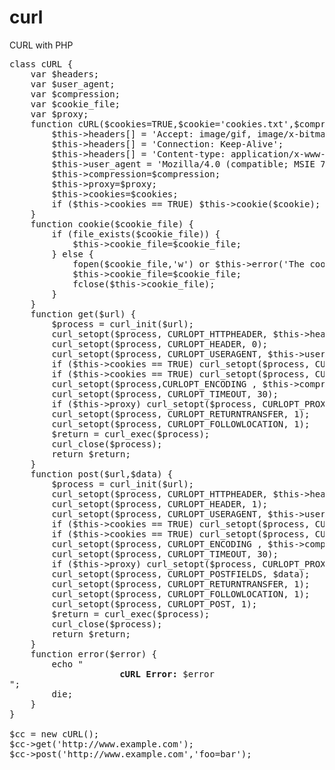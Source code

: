 # curl
CURL with PHP
<pre>
class cURL {
	var $headers;
	var $user_agent;
	var $compression;
	var $cookie_file;
	var $proxy;
	function cURL($cookies=TRUE,$cookie='cookies.txt',$compression='gzip',$proxy='') {
		$this->headers[] = 'Accept: image/gif, image/x-bitmap, image/jpeg, image/pjpeg';
		$this->headers[] = 'Connection: Keep-Alive';
		$this->headers[] = 'Content-type: application/x-www-form-urlencoded;charset=UTF-8';
		$this->user_agent = 'Mozilla/4.0 (compatible; MSIE 7.0; Windows NT 5.1; .NET CLR 1.0.3705; .NET CLR 1.1.4322; Media Center PC 4.0)';
		$this->compression=$compression;
		$this->proxy=$proxy;
		$this->cookies=$cookies;
		if ($this->cookies == TRUE) $this->cookie($cookie);
	}
	function cookie($cookie_file) {
		if (file_exists($cookie_file)) {
			$this->cookie_file=$cookie_file;
		} else {
			fopen($cookie_file,'w') or $this->error('The cookie file could not be opened. Make sure this directory has the correct permissions');
			$this->cookie_file=$cookie_file;
			fclose($this->cookie_file);
		}
	}
	function get($url) {
		$process = curl_init($url);
		curl_setopt($process, CURLOPT_HTTPHEADER, $this->headers);
		curl_setopt($process, CURLOPT_HEADER, 0);
		curl_setopt($process, CURLOPT_USERAGENT, $this->user_agent);
		if ($this->cookies == TRUE) curl_setopt($process, CURLOPT_COOKIEFILE, $this->cookie_file);
		if ($this->cookies == TRUE) curl_setopt($process, CURLOPT_COOKIEJAR, $this->cookie_file);
		curl_setopt($process,CURLOPT_ENCODING , $this->compression);
		curl_setopt($process, CURLOPT_TIMEOUT, 30);
		if ($this->proxy) curl_setopt($process, CURLOPT_PROXY, $this->proxy);
		curl_setopt($process, CURLOPT_RETURNTRANSFER, 1);
		curl_setopt($process, CURLOPT_FOLLOWLOCATION, 1);
		$return = curl_exec($process);
		curl_close($process);
		return $return;
	}
	function post($url,$data) {
		$process = curl_init($url);
		curl_setopt($process, CURLOPT_HTTPHEADER, $this->headers);
		curl_setopt($process, CURLOPT_HEADER, 1);
		curl_setopt($process, CURLOPT_USERAGENT, $this->user_agent);
		if ($this->cookies == TRUE) curl_setopt($process, CURLOPT_COOKIEFILE, $this->cookie_file);
		if ($this->cookies == TRUE) curl_setopt($process, CURLOPT_COOKIEJAR, $this->cookie_file);
		curl_setopt($process, CURLOPT_ENCODING , $this->compression);
		curl_setopt($process, CURLOPT_TIMEOUT, 30);
		if ($this->proxy) curl_setopt($process, CURLOPT_PROXY, $this->proxy);
		curl_setopt($process, CURLOPT_POSTFIELDS, $data);
		curl_setopt($process, CURLOPT_RETURNTRANSFER, 1);
		curl_setopt($process, CURLOPT_FOLLOWLOCATION, 1);
		curl_setopt($process, CURLOPT_POST, 1);
		$return = curl_exec($process);
		curl_close($process);
		return $return;
	}
	function error($error) {
		echo "<center><b>cURL Error: </b>$error</center>";
		die;
	}
}

$cc = new cURL();
$cc->get('http://www.example.com');
$cc->post('http://www.example.com','foo=bar');
</pre>
